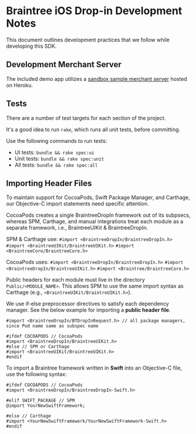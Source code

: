 # Braintree iOS Drop-in Development Notes

This document outlines development practices that we follow while developing this SDK.

## Development Merchant Server

The included demo app utilizes a [sandbox sample merchant server](https://braintree-sample-merchant.herokuapp.com) hosted on Heroku.

## Tests

There are a number of test targets for each section of the project.

It's a good idea to run `rake`, which runs all unit tests, before committing.

Use the following commands to run tests:
* UI tests: `bundle && rake spec:ui`
* Unit tests: `bundle && rake spec:unit`
* All tests: `bundle && rake spec:all`

## Importing Header Files

To maintain support for CocoaPods, Swift Package Manager, and Carthage, our Objective-C import statements need specific attention.

CocoaPods creates a single BraintreeDropIn framework out of its subpsecs, whereas SPM, Carthage, and manual integrations treat each module as a separate framework, i.e., BraintreeUIKit & BraintreeDropIn.

SPM & Carthage use:
`#import <BraintreeDropIn/BraintreeDropIn.h>`
`#import <BraintreeUIKit/BraintreeUIKit.h>`
`#import <BraintreeCore/BraintreeCore.h>`

CocoaPods uses:
`#import <BraintreeDropIn/BraintreeDropIn.h>`
`#import <BraintreeDropIn/BraintreeUIKit.h>`
`#import <Braintree/BraintreeCore.h>`

Public headers for each module must live in the directory `Public/<MODULE_NAME>`. This allows SPM to use the same import syntax as Carthage (e.g., `<BraintreeUIKit/BraintreUIKit.h>`).

We use if-else preprocessor directives to satisfy each dependency manager. See the below example for importing a **public header file**.

```objc
#import <BraintreeDropIn/BTDropInRequest.h> // all package managers, since Pod name same as subspec name

#ifdef COCOAPODS // CocoaPods
#import <BraintreeDropIn/BraintreeUIKit.h>
#else // SPM or Carthage
#import <BraintreeUIKit/BraintreeUIKit.h>
#endif
```

To import a Braintree framework written in **Swift** into an Objective-C file, use the following syntax:
```objc
#ifdef COCOAPODS // CocoaPods
#import <BraintreeDropIn/BraintreeDropIn-Swift.h>

#elif SWIFT_PACKAGE // SPM
@import YourNewSwiftFramework;

#else // Carthage
#import <YourNewSwiftFramework/YourNewSwiftFramework-Swift.h>
#endif
```
